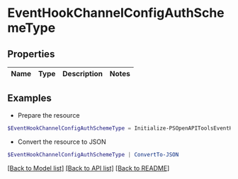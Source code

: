 # EventHookChannelConfigAuthSchemeType
## Properties

Name | Type | Description | Notes
------------ | ------------- | ------------- | -------------

## Examples

- Prepare the resource
```powershell
$EventHookChannelConfigAuthSchemeType = Initialize-PSOpenAPIToolsEventHookChannelConfigAuthSchemeType 
```

- Convert the resource to JSON
```powershell
$EventHookChannelConfigAuthSchemeType | ConvertTo-JSON
```

[[Back to Model list]](../README.md#documentation-for-models) [[Back to API list]](../README.md#documentation-for-api-endpoints) [[Back to README]](../README.md)

